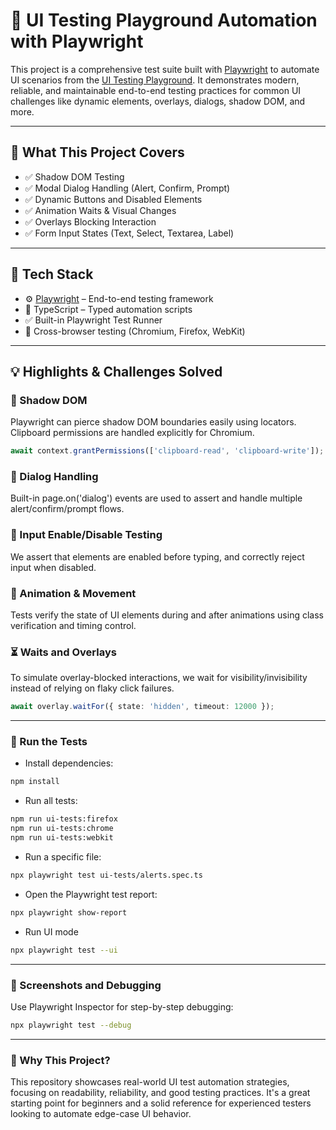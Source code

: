 # 🧪 UI Testing Playground Automation with Playwright

This project is a comprehensive test suite built with [Playwright](https://playwright.dev/) to automate UI scenarios from the [UI Testing Playground](https://www.uitestingplayground.com/). It demonstrates modern, reliable, and maintainable end-to-end testing practices for common UI challenges like dynamic elements, overlays, dialogs, shadow DOM, and more.

--- 
## 📌 What This Project Covers

- ✅ Shadow DOM Testing
- ✅ Modal Dialog Handling (Alert, Confirm, Prompt)
- ✅ Dynamic Buttons and Disabled Elements
- ✅ Animation Waits & Visual Changes 
- ✅ Overlays Blocking Interaction
- ✅ Form Input States (Text, Select, Textarea, Label)

---

## 🚀 Tech Stack

- ⚙️ [Playwright](https://playwright.dev/) – End-to-end testing framework  
- 📄 TypeScript – Typed automation scripts  
- ✅ Built-in Playwright Test Runner  
- 🔄 Cross-browser testing (Chromium, Firefox, WebKit)

---

## 💡 Highlights & Challenges Solved

### 🧱 Shadow DOM
Playwright can pierce shadow DOM boundaries easily using locators. Clipboard permissions are handled explicitly for Chromium.
```ts
await context.grantPermissions(['clipboard-read', 'clipboard-write']);
```

### 🧨 Dialog Handling

Built-in page.on('dialog') events are used to assert and handle multiple alert/confirm/prompt flows.

### 🧪 Input Enable/Disable Testing

We assert that elements are enabled before typing, and correctly reject input when disabled.

### 🎯 Animation & Movement

Tests verify the state of UI elements during and after animations using class verification and timing control.

### ⏳ Waits and Overlays

To simulate overlay-blocked interactions, we wait for visibility/invisibility instead of relying on flaky click failures.
```ts
await overlay.waitFor({ state: 'hidden', timeout: 12000 });
```
---

### 🧪 Run the Tests

- Install dependencies:
```bash
npm install
```


- Run all tests: 
```bash
npm run ui-tests:firefox
npm run ui-tests:chrome
npm run ui-tests:webkit
```

- Run a specific file:
```bash
npx playwright test ui-tests/alerts.spec.ts
```
- Open the Playwright test report:
```bash
npx playwright show-report
```
- Run UI mode
```bash
npx playwright test --ui
```
---
### 📸 Screenshots and Debugging

Use Playwright Inspector for step-by-step debugging:
```bash
npx playwright test --debug
```

---
### 🙌 Why This Project?

This repository showcases real-world UI test automation strategies, focusing on readability, reliability, and good testing practices. It's a great starting point for beginners and a solid reference for experienced testers looking to automate edge-case UI behavior.

